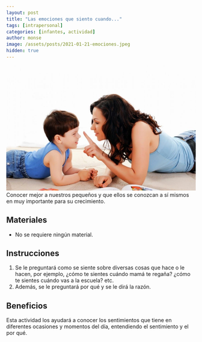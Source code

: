 ```yaml
---
layout: post
title: "Las emociones que siento cuando..."
tags: [intrapersonal]
categories: [infantes, actividad]
author: monse
image: /assets/posts/2021-01-21-emociones.jpeg
hidden: true
---
```

![Actividad de emociones](/assets/posts/2021-01-21-emociones.jpeg)<br/>
Conocer mejor a nuestros pequeños y que ellos se conozcan a sí mismos en muy importante para su crecimiento.   

## Materiales 
- No se requiere ningún material.

## Instrucciones 
1. Se le preguntará como se siente sobre diversas cosas que hace o le hacen, por ejemplo, ¿cómo te sientes cuándo mamá te regaña? ¿cómo te sientes cuándo vas a la escuela? etc. 
2. Además, se le preguntará por qué y se le dirá la razón. 

## Beneficios 
Esta actividad los ayudará a conocer los sentimientos que tiene en diferentes ocasiones y momentos del día, entendiendo el sentimiento y el por qué. 